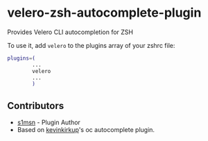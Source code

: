 # velero-zsh-autocomplete-plugin
Provides Velero CLI autocompletion for ZSH

To use it, add `velero` to the plugins array of your zshrc file:

```bash
plugins=(
        ...
        velero
        ...
        )
```

## Contributors

+ [s1msn](https://github.com/s1msn) - Plugin Author
+ Based on [kevinkirkup](https://github.com/kevinkirkup)'s oc autocomplete plugin.
